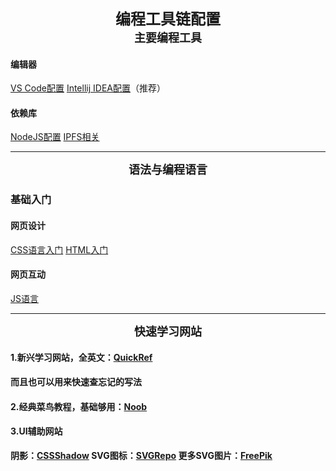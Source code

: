 <b><div align='center' ><font size='5'>编程工具链配置</font></div></b>
<b><div align='center' ><font size='4'>主要编程工具</font></div></b>
#### 编辑器
[VS Code配置](VSCODE配置.md)
[Intellij IDEA配置](IntellijIDEA配置.md)（推荐）
#### 依赖库
[NodeJS配置](NodeJS配置.md)
[IPFS相关](IPFSBase.md)


---

<b><div align='center' ><font size='4'>语法与编程语言</font></div></b>
### 基础入门
#### 网页设计
[CSS语言入门](CSS语言入门.md)
[HTML入门](HTML入门.md)
#### 网页互动
[JS语言](JS语言.md)


---

<b><div align='center' ><font size='4'>快速学习网站</font></div></b>

#### 1.新兴学习网站，全英文：[QuickRef](https://quickref.me/)
**而且也可以用来快速查忘记的写法**


#### 2.经典菜鸟教程，基础够用：[Noob](https://www.runoob.com/)


#### 3.UI辅助网站
   **阴影：[CSSShadow](https://getcssscan.com/css-box-shadow-examples?ref=producthunt)
   SVG图标：[SVGRepo](https://www.svgrepo.com/)
   更多SVG图片：[FreePik](https://www.freepik.com/free-photos-vectors/free-svg)**
   